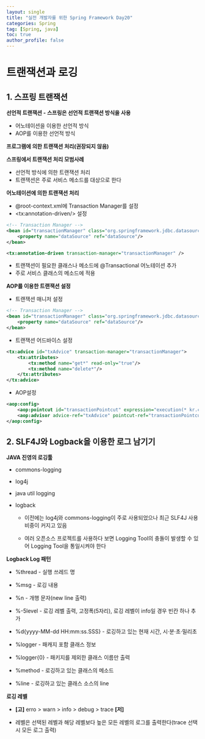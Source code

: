 ```yaml
---
layout: single
title: "실전 개발자를 위한 Spring Framework Day20"
categories: Spring
tag: [Spring, java]
toc: true
author_profile: false
---
```

# 트랜잭션과 로깅

## 1. 스프링 트랜잭션

**선언적 트랜잭션 - 스프링은 선언적 트랜잭션 방식을 사용**

* 어노테이션을 이용한 선언적 방식
* AOP를 이용한 선언적 방식

**프로그램에 의한 트랜잭션 처리(권장되지 않음)**

**스프링에서 트랜잭션 처리 모범사례**

* 선언적 방식에 의한 트랜잭션 처리
* 트랜잭션은 주로 서비스 메소드를 대상으로 한다



**어노테이션에 의한 트랜잭션 처리**

* @root-context.xml에 Transaction Manager를 설정
* \<tx:annotation-driven/> 설정

```xml
<!-- Transaction Manager -->
<bean id="transactionManager" class="org.springframework.jdbc.datasource.DataSourceTransactionManager">
	<property name="dataSource" ref="dataSource"/>
</bean>

<tx:annotation-driven transaction-manager="transactionManager" />
```

* 트랜잭션이 필요한 클래스나 메소드에 @Transactional 어노테이션 추가
* 주로 서비스 클래스의 메소드에 적용



**AOP를 이용한 트랜잭션 설정**

* 트랜잭션 매니저 설정

```xml
<!-- Transaction Manager -->
<bean id="transactionManager" class="org.springframework.jdbc.datasource.DataSourceTransactionManager">
	<property name="dataSource" ref="dataSource"/>
</bean>
```

* 트랜잭션 어드바이스 설정

```xml
<tx:advice id="txAdvice" transaction-manager="transactionManager">
    <tx:attributes>
    	<tx:method name="get*" read-only="true"/>
        <tx:method name="delete*"/>
    </tx:attributes>
</tx:advice>
```

* AOP설정

```xml
<aop:config>
    <aop:pointcut id="transactionPointcut" expression="execution(* kr.co.company.hello.service.*Service.*(..))"/>
    <aop:advisor advice-ref="txAdvice" pointcut-ref="transactionPointcut"/>
</aop:config>
```



## 2. SLF4J와 Logback을 이용한 로그 남기기

**JAVA 진영의 로깅툴**

* commons-logging

* log4j

* java util logging

* logback

  * 이전에는 log4j와 commons-logging이 주로 사용되었으나 최근 SLF4J 사용 비중이 커지고 있음

  * 여러 오픈소스 프로젝트를 사용하다 보면 Logging Tool의 충돌이 발생할 수 있어 Logging Tool을 통일시켜야 한다



**Logback Log 패턴**

* %thread - 실행 쓰레드 명

* %msg - 로깅 내용

* %n - 개행 문자(new line 출력)

* %-5level - 로깅 레벨 출력, 고정폭(5자리), 로깅 레벨이 info일 경우 빈칸 하나 추가

* %d{yyyy-MM-dd HH:mm:ss.SSS} - 로깅하고 있는 현재 시간, 시·분·초·밀리초

* %logger - 패캐지 포함 클래스 정보

* %logger{0} - 패키지를 제외한 클래스 이름만 출력

* %method - 로깅하고 있는 클래스의 메소드

* %line - 로깅하고 있는 클래스 소스의 line



**로깅 레벨**

* **[고]** erro > warn > info > debug > trace **[저]**

* 레벨은 선택된 레벨과 해당 레벨보다 높은 모든 레벨의 로그를 출력한다(trace 선택 시 모든 로그 출력)
